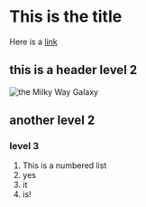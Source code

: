# This is the title

Here is a [link](https://www.google.com)

## this is a header level 2
![the Milky Way Galaxy](milkyway.jpg)
## another level 2

### level 3

1. This is a numbered list
1. yes
1. it
1. is!

